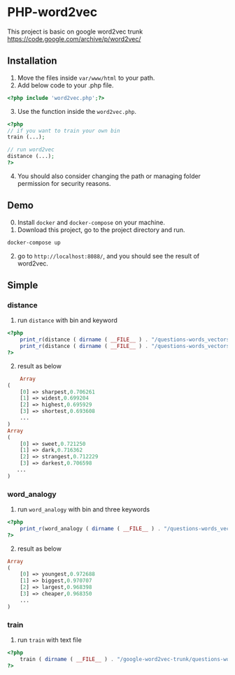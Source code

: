 # PHP-word2vec

This project is basic on google word2vec trunk https://code.google.com/archive/p/word2vec/

## Installation
1. Move the files inside `var/www/html` to your path.
2. Add below code to your .php file.
```php
<?php include 'word2vec.php';?>
```
3. Use the function inside the `word2vec.php`.
```php
<?php
// if you want to train your own bin
train (...);

// run word2vec
distance (...);
?>
```
4. You should also consider changing the path or managing folder permission for security reasons.

## Demo
0. Install `docker` and `docker-compose` on your machine.
1. Download this project, go to the project directory and run.
```bash
docker-compose up
```
2. go to `http://localhost:8088/`, and you should see the result of word2vec.

## Simple
### distance
1. run `distance` with bin and keyword
```php
<?php
    print_r(distance ( dirname ( __FILE__ ) . "/questions-words_vectors.bin", "good" ));
    print_r(distance ( dirname ( __FILE__ ) . "/questions-words_vectors.bin", "bad" )); 
?>
```
2. result as below
```php
    Array
(
    [0] => sharpest,0.706261
    [1] => widest,0.699204
    [2] => highest,0.695929
    [3] => shortest,0.693608
    ...
)
Array
(
    [0] => sweet,0.721250
    [1] => dark,0.716362
    [2] => strangest,0.712229
    [3] => darkest,0.706598
   ...
)
```


### word_analogy
1. run `word_analogy` with bin and three keywords
```php
<?php
    print_r(word_analogy ( dirname ( __FILE__ ) . "/questions-words_vectors.bin", "good", "bad", "hot" ));
?>
```
2. result as below
```php
Array
(
    [0] => youngest,0.972688
    [1] => biggest,0.970707
    [2] => largest,0.968398
    [3] => cheaper,0.968350
    ...
)
```

### train
1. run `train` with text file
```php
<?php
    train ( dirname ( __FILE__ ) . "/google-word2vec-trunk/questions-words.txt" );
?>
```
